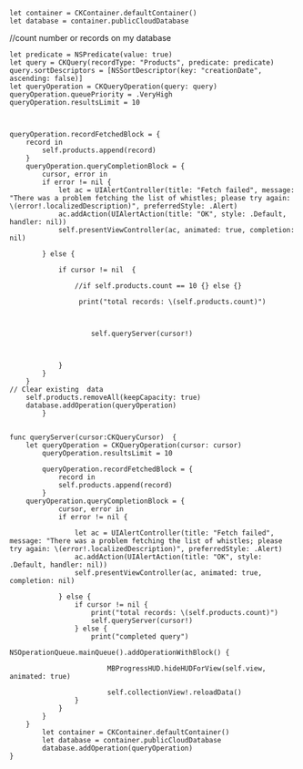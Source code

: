     
    let container = CKContainer.defaultContainer()
    let database = container.publicCloudDatabase
    

 //count number or records on my database
    
    let predicate = NSPredicate(value: true)
    let query = CKQuery(recordType: "Products", predicate: predicate)
    query.sortDescriptors = [NSSortDescriptor(key: "creationDate", ascending: false)]
    let queryOperation = CKQueryOperation(query: query)
    queryOperation.queuePriority = .VeryHigh
    queryOperation.resultsLimit = 10
    
    

    queryOperation.recordFetchedBlock = {
        record in
            self.products.append(record)
        }
        queryOperation.queryCompletionBlock = {
            cursor, error in
            if error != nil {
                let ac = UIAlertController(title: "Fetch failed", message: "There was a problem fetching the list of whistles; please try again: \(error!.localizedDescription)", preferredStyle: .Alert)
                ac.addAction(UIAlertAction(title: "OK", style: .Default, handler: nil))
                self.presentViewController(ac, animated: true, completion: nil)
                
            } else {
              
                if cursor != nil  {
                    
                    //if self.products.count == 10 {} else {}
                    
                     print("total records: \(self.products.count)")
    
                   
         
                        self.queryServer(cursor!)
                    
                    
                
                }
            }
        }
    // Clear existing  data
        self.products.removeAll(keepCapacity: true)
        database.addOperation(queryOperation)
            }
    
    
    func queryServer(cursor:CKQueryCursor)  {
        let queryOperation = CKQueryOperation(cursor: cursor)
            queryOperation.resultsLimit = 10
        
            queryOperation.recordFetchedBlock = {
                record in
                self.products.append(record)
            }
        queryOperation.queryCompletionBlock = {
                cursor, error in
                if error != nil {
                    
                    let ac = UIAlertController(title: "Fetch failed", message: "There was a problem fetching the list of whistles; please try again: \(error!.localizedDescription)", preferredStyle: .Alert)
                    ac.addAction(UIAlertAction(title: "OK", style: .Default, handler: nil))
                    self.presentViewController(ac, animated: true, completion: nil)
                    
                } else {
                    if cursor != nil {
                        print("total records: \(self.products.count)")
                        self.queryServer(cursor!)
                    } else {
                        print("completed query")
                        NSOperationQueue.mainQueue().addOperationWithBlock() {
                            
                            MBProgressHUD.hideHUDForView(self.view, animated: true)
                            
                            self.collectionView!.reloadData()
                    }
                }
            }
        }
            let container = CKContainer.defaultContainer()
            let database = container.publicCloudDatabase
            database.addOperation(queryOperation)
    }
